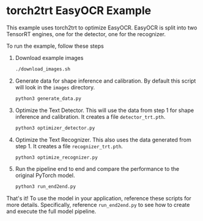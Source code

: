 # torch2trt EasyOCR Example

This example uses torch2trt to optimize EasyOCR.  EasyOCR is split into
two TensorRT engines, one for the detector, one for the recognizer.

To run the example, follow these steps

1. Download example images

    ```bash
    ./download_images.sh
    ```

2. Generate data for shape inference and calibration.  By default this script will look in the ``images`` directory.

    ```bash
    python3 generate_data.py
    ```

3. Optimize the Text Detector.  This will use the data from step 1 for shape inference and calibration.  It creates a file ``detector_trt.pth``.

    ```bash
    python3 optimizer_detector.py
    ```

4. Optimize the Text Recognizer. This also uses the data generated from step 1.  It creates a file ``recognizer_trt.pth``.

    ```bash
    python3 optimize_recognizer.py

5. Run the pipeline end to end and compare the performance to the original PyTorch model. 

    ```bash
    python3 run_end2end.py
    ```

That's it!  To use the model in your application, reference these scripts for more details.  Specifically, reference
``run_end2end.py`` to see how to create and execute the full model pipeline.